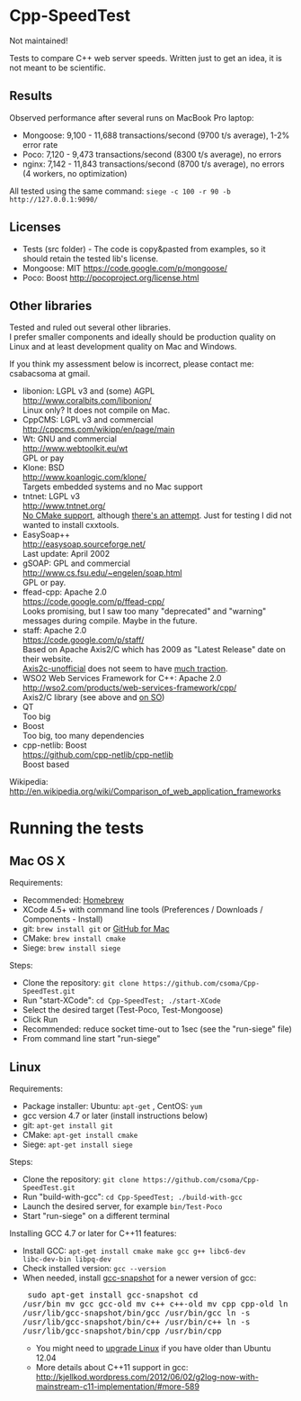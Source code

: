 # Cpp-SpeedTest

Not maintained!

Tests to compare C++ web server speeds.
Written just to get an idea, it is not meant to be scientific.

## Results

Observed performance after several runs on MacBook Pro laptop:

* Mongoose: 9,100 - 11,688 transactions/second (9700 t/s average), 1-2% error rate
* Poco:     7,120 -  9,473 transactions/second (8300 t/s average), no errors
* nginx:    7,142 - 11,843 transactions/second (8700 t/s average), no errors (4 workers, no optimization)

All tested using the same command: `siege -c 100 -r 90 -b http://127.0.0.1:9090/`


## Licenses

* Tests (src folder) - The code is copy&pasted from examples, so it should retain the tested lib's license.
* Mongoose: MIT https://code.google.com/p/mongoose/
* Poco: Boost http://pocoproject.org/license.html

## Other libraries

Tested and ruled out several other libraries.<br> I prefer smaller components and ideally should be production quality on Linux and at least development quality on Mac and Windows.

If you think my assessment below is incorrect, please contact me: csabacsoma at gmail.

* libonion: LGPL v3 and (some) AGPL <br>http://www.coralbits.com/libonion/ <br>Linux only? It does not compile on Mac.
* CppCMS: LGPL v3 and commercial<br> http://cppcms.com/wikipp/en/page/main
* Wt: GNU and commercial<br> http://www.webtoolkit.eu/wt<br> GPL or pay
* Klone: BSD<br> http://www.koanlogic.com/klone/<br> Targets embedded systems and no Mac support
* tntnet: LGPL v3<br>http://www.tntnet.org/<br> [No CMake support](http://www.mail-archive.com/tntnet-general@lists.sourceforge.net/msg00583.html), although [there's an attempt](http://stackoverflow.com/questions/16193343/cmake-with-regarding-generated-files). Just for testing I did not wanted to install cxxtools.
* EasySoap++<br>http://easysoap.sourceforge.net/<br>Last update: April 2002
* gSOAP: GPL and commercial<br>http://www.cs.fsu.edu/~engelen/soap.html<br>GPL or pay.
* ffead-cpp: Apache 2.0<br>https://code.google.com/p/ffead-cpp/<br>Looks promising, but I saw too many "deprecated" and "warning" messages during compile. Maybe in the future.
* staff: Apache 2.0<br>https://code.google.com/p/staff/<br>Based on Apache Axis2/C which has 2009 as "Latest Release" date on their website. <br>[Axis2c-unofficial](https://code.google.com/p/axis2c-unofficial/) does not seem to have [much traction](https://groups.google.com/forum/?fromgroups#!forum/axis2c-unofficial).
* WSO2 Web Services Framework for C++: Apache 2.0 <br>http://wso2.com/products/web-services-framework/cpp/ <br>Axis2/C library (see above and [on SO](http://stackoverflow.com/questions/15748975/how-do-i-compile-wso2-web-services-framework-c-for-64-bit-windows))
* QT <br> Too big
* Boost <br> Too big, too many dependencies
* cpp-netlib: Boost <br> https://github.com/cpp-netlib/cpp-netlib<br> Boost based

Wikipedia: http://en.wikipedia.org/wiki/Comparison_of_web_application_frameworks

# Running the tests


## Mac OS X

Requirements:

* Recommended: [Homebrew](http://mxcl.github.io/homebrew/)
* XCode 4.5+ with command line tools (Preferences / Downloads / Components - Install)
* git: `brew install git` or [GitHub for Mac](http://mac.github.com/)
* CMake: `brew install cmake`
* Siege: `brew install siege`

Steps:

* Clone the repository: `git clone https://github.com/csoma/Cpp-SpeedTest.git`
* Run "start-XCode": `cd Cpp-SpeedTest; ./start-XCode`
* Select the desired target (Test-Poco, Test-Mongoose)
* Click Run
* Recommended: reduce socket time-out to 1sec (see the "run-siege" file)
* From command line start "run-siege"


## Linux

Requirements:

* Package installer: Ubuntu: `apt-get` , CentOS: `yum`
* gcc version 4.7 or later (install instructions below)
* git: `apt-get install git`
* CMake: `apt-get install cmake`
* Siege: `apt-get install siege`

Steps:

* Clone the repository: `git clone https://github.com/csoma/Cpp-SpeedTest.git`
* Run "build-with-gcc": `cd Cpp-SpeedTest; ./build-with-gcc`
* Launch the desired server, for example `bin/Test-Poco`
* Start "run-siege" on a different terminal

Installing GCC 4.7 or later for C++11 features:

* Install GCC: <code>apt-get install cmake make gcc g++ libc6-dev libc-dev-bin libpq-dev</code>
* Check installed version: `gcc --version`
* When needed, install [gcc-snapshot](http://askubuntu.com/questions/61254/how-to-update-gcc-to-the-latest-versionin-this-case-4-7-in-ubuntu-10-04) for a newer version of gcc: <pre>
sudo apt-get install gcc-snapshot
cd /usr/bin
mv gcc gcc-old
mv c++ c++-old
mv cpp cpp-old
ln -s /usr/lib/gcc-snapshot/bin/gcc /usr/bin/gcc
ln -s /usr/lib/gcc-snapshot/bin/c++ /usr/bin/c++
ln -s /usr/lib/gcc-snapshot/bin/cpp /usr/bin/cpp</pre>
   * You might need to [upgrade Linux](http://www.unixmen.com/how-to-upgrade-from-ubuntu-1004-1010-1104-to-ubuntu-1110-oneiric-ocelot-desktop-a-server/) if you have older than Ubuntu 12.04
   * More details about C++11 support in gcc: http://kjellkod.wordpress.com/2012/06/02/g2log-now-with-mainstream-c11-implementation/#more-589
